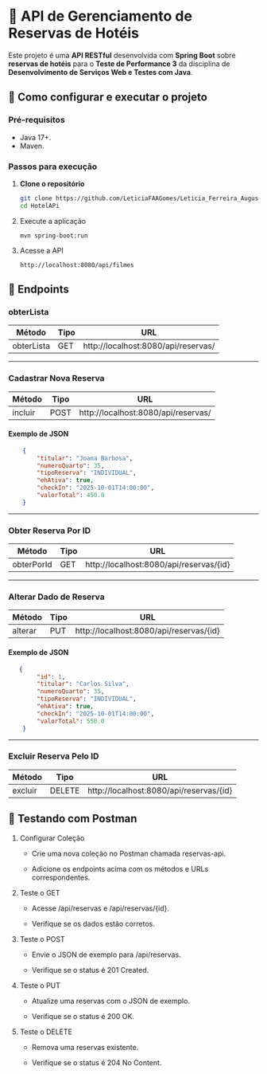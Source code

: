 # 🏨 API de Gerenciamento de Reservas de Hotéis

Este projeto é uma **API RESTful** desenvolvida com **Spring Boot** sobre **reservas de hotéis** para o **Teste de Performance 3** da disciplina de **Desenvolvimento de Serviços Web e Testes com Java**.

## 🚀 Como configurar e executar o projeto

### Pré-requisitos

- Java 17+.
- Maven.

### Passos para execução

1.  **Clone o repositório**
    ```bash
    git clone https://github.com/LeticiaFAAGomes/Leticia_Ferreira_Augusto_Alves_Gomes_DR3_TP3.git
    cd HotelAPi
    ```
2.  Execute a aplicação

        mvn spring-boot:run

3.  Acesse a API

        http://localhost:8080/api/filmes

## 📍 Endpoints

### obterLista

| Método     | Tipo | URL                                 |
| ---------- | ---- | ----------------------------------- |
| obterLista | GET  | http://localhost:8080/api/reservas/ |

---

### Cadastrar Nova Reserva

| Método  | Tipo | URL                                 |
| ------- | ---- | ----------------------------------- |
| incluir | POST | http://localhost:8080/api/reservas/ |

#### Exemplo de JSON

```json
    {
        "titular": "Joana Barbosa",
        "numeroQuarto": 35,
        "tipoReserva": "INDIVIDUAL",
        "ehAtiva": true,
        "checkIn": "2025-10-01T14:00:00",
        "valorTotal": 450.0
    }
```

---

### Obter Reserva Por ID

| Método     | Tipo | URL                                     |
| ---------- | ---- | --------------------------------------- |
| obterPorId | GET  | http://localhost:8080/api/reservas/{id} |

---

### Alterar Dado de Reserva

| Método  | Tipo | URL                                     |
| ------- | ---- | --------------------------------------- |
| alterar | PUT  | http://localhost:8080/api/reservas/{id} |

#### Exemplo de JSON

```json
   {
        "id": 1,
        "titular": "Carlos Silva",
        "numeroQuarto": 35,
        "tipoReserva": "INDIVIDUAL",
        "ehAtiva": true,
        "checkIn": "2025-10-01T14:00:00",
        "valorTotal": 550.0
    }
```

---

### Excluir Reserva Pelo ID

| Método  | Tipo   | URL                                     |
| ------- | ------ | --------------------------------------- |
| excluir | DELETE | http://localhost:8080/api/reservas/{id} |

## 🧪 Testando com Postman

1. Configurar Coleção

   - Crie uma nova coleção no Postman chamada reservas-api.

   - Adicione os endpoints acima com os métodos e URLs correspondentes.

2. Teste o GET

   - Acesse /api/reservas e /api/reservas/{id}.

   - Verifique se os dados estão corretos.

3. Teste o POST

   - Envie o JSON de exemplo para /api/reservas.

   - Verifique se o status é 201 Created.

4. Teste o PUT

   - Atualize uma reservas com o JSON de exemplo.

   - Verifique se o status é 200 OK.

5. Teste o DELETE

   - Remova uma reservas existente.

   - Verifique se o status é 204 No Content.
